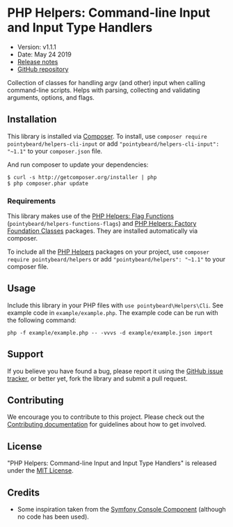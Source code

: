 # PHP Helpers: Command-line Input and Input Type Handlers

-   Version: v1.1.1
-   Date: May 24 2019
-   [Release notes](https://github.com/pointybeard/helpers-cli-input/blob/master/CHANGELOG.md)
-   [GitHub repository](https://github.com/pointybeard/helpers-cli-input)

Collection of classes for handling argv (and other) input when calling command-line scripts. Helps with parsing, collecting and validating arguments, options, and flags.

## Installation

This library is installed via [Composer](http://getcomposer.org/). To install, use `composer require pointybeard/helpers-cli-input` or add `"pointybeard/helpers-cli-input": "~1.1"` to your `composer.json` file.

And run composer to update your dependencies:

    $ curl -s http://getcomposer.org/installer | php
    $ php composer.phar update

### Requirements

This library makes use of the [PHP Helpers: Flag Functions](https://github.com/pointybeard/helpers-functions-flags) (`pointybeard/helpers-functions-flags`) and [PHP Helpers: Factory Foundation Classes](https://github.com/pointybeard/helpers-foundation-factory) packages. They are installed automatically via composer.

To include all the [PHP Helpers](https://github.com/pointybeard/helpers) packages on your project, use `composer require pointybeard/helpers` or add `"pointybeard/helpers": "~1.1"` to your composer file.

## Usage

Include this library in your PHP files with `use pointybeard\Helpers\Cli`. See example code in `example/example.php`. The example code can be run with the following command:

    php -f example/example.php -- -vvvs -d example/example.json import

## Support

If you believe you have found a bug, please report it using the [GitHub issue tracker](https://github.com/pointybeard/helpers-cli-input/issues),
or better yet, fork the library and submit a pull request.

## Contributing

We encourage you to contribute to this project. Please check out the [Contributing documentation](https://github.com/pointybeard/helpers-cli-input/blob/master/CONTRIBUTING.md) for guidelines about how to get involved.

## License

"PHP Helpers: Command-line Input and Input Type Handlers" is released under the [MIT License](http://www.opensource.org/licenses/MIT).

## Credits

*   Some inspiration taken from the [Symfony Console Component](https://github.com/symfony/console) (although no code has been used).
